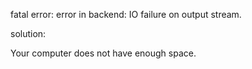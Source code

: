 fatal error: error in backend: IO failure on output stream.




solution:

Your computer does not have enough space.